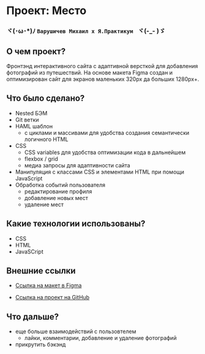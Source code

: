 # Проект: Место 

### ヾ(･ω･*)ﾉ  `Варушичев Михаил x Я.Практикум ` ヾ(-_- )ゞ

## О чем проект?
Фронтэнд интерактивного сайта с адаптивной версткой для добавления фотографий из путешествий.
На основе макета Figma создан и оптимизирован сайт для экранов маленьких 320px да больших 1280px+.

## Что было сделано?
* Nested БЭМ
* Git ветки
* HAML шаблон 
    * с циклами и массивами для удобства создания семантически логичного HTML
* CSS 
    * CSS variables для удобства оптимизации кода в дальнейшем    
    * flexbox / grid
    * медиа запросы для адаптивности сайта
* Манипуляция с классами CSS и элементами HTML при помощи JavaScript
* Обработка событий пользователя
    * редактирование профиля
    * добавление новых мест
    * удаление мест 


## Какие технологии использованы?
* CSS
* HTML
* JavaSCript


## Внешние ссылки

* [Ссылка на макет в Figma](https://www.figma.com/file/2cn9N9jSkmxD84oJik7xL7/JavaScript.-Sprint-4?node-id=0%3A1)

* [Ссылка на проект на GitHub](https://mikeloangel.github.io/mesto/index.html)

## Что дальше? 
* еще больше взаимодействий с пользовтелем
    * лайки, комментарии, добавление и удаление фотографий
* прикрутить бэкэнд
